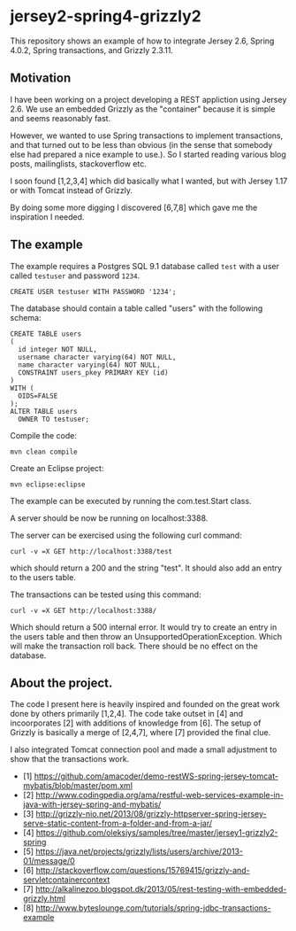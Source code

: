 jersey2-spring4-grizzly2
========================

This repository shows an example of how to integrate Jersey 2.6, Spring 4.0.2, Spring transactions, and Grizzly 2.3.11.

Motivation
----------
I have been working on a project developing a REST appliction using Jersey 2.6. We use an embedded Grizzly 
as the "container" because it is simple and seems reasonably fast.

However, we wanted to use Spring transactions to implement transactions, and that turned out to be less than 
obvious (in the sense that somebody else had prepared a nice example to use.). So I started reading various 
blog posts, mailinglists, stackoverflow etc.

I soon found [1,2,3,4] which did basically what I wanted, but with Jersey 1.17 or with Tomcat instead of Grizzly.

By doing some more digging I discovered [6,7,8] which gave me the inspiration I needed.

The example
-----------
The example requires a Postgres SQL 9.1 database called `test` with a user called `testuser` and password `1234`.

```CREATE USER testuser WITH PASSWORD '1234';```

The database should contain a table called "users" with the following schema:

```
CREATE TABLE users
(
  id integer NOT NULL,
  username character varying(64) NOT NULL,
  name character varying(64) NOT NULL,
  CONSTRAINT users_pkey PRIMARY KEY (id)
)
WITH (
  OIDS=FALSE
);
ALTER TABLE users
  OWNER TO testuser;
```

Compile the code:

  ```mvn clean compile```

Create an Eclipse project:

  `mvn eclipse:eclipse`

The example can be executed by running the com.test.Start class.

A server should be now be running on localhost:3388.


The server can be exercised using the following curl command:

  `curl -v =X GET http://localhost:3388/test`

which should return a 200 and the string "test". It should also add an entry to the users table.


The transactions can be tested using this command:

  `curl -v =X GET http://localhost:3388/`

Which should return a 500 internal error. It would try to create an entry in the users table and then throw an
UnsupportedOperationException. Which will make the transaction roll back. There should be no effect on the database.


About the project.
------------------
The code I present here is heavily inspired and founded on the great work done by others primarily [1,2,4]. 
The code take outset in [4] and incoorporates [2] with additions of knowledge from [6]. The setup of Grizzly is 
basically a merge of [2,4,7], where [7] provided the final clue.

I also integrated Tomcat connection pool and made a small adjustment to show that the transactions work. 

- [1] https://github.com/amacoder/demo-restWS-spring-jersey-tomcat-mybatis/blob/master/pom.xml
- [2] http://www.codingpedia.org/ama/restful-web-services-example-in-java-with-jersey-spring-and-mybatis/
- [3] http://grizzly-nio.net/2013/08/grizzly-httpserver-spring-jersey-serve-static-content-from-a-folder-and-from-a-jar/
- [4] https://github.com/oleksiys/samples/tree/master/jersey1-grizzly2-spring
- [5] https://java.net/projects/grizzly/lists/users/archive/2013-01/message/0
- [6] http://stackoverflow.com/questions/15769415/grizzly-and-servletcontainercontext
- [7] http://alkalinezoo.blogspot.dk/2013/05/rest-testing-with-embedded-grizzly.html
- [8] http://www.byteslounge.com/tutorials/spring-jdbc-transactions-example
